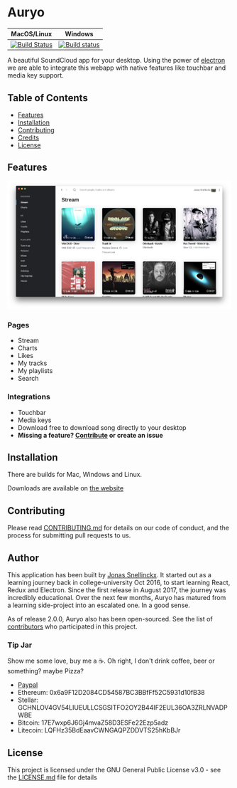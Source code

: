 # Auryo
|MacOS/Linux|Windows|
|-----------|-------|
|[![Build Status](https://travis-ci.org/Superjo149/auryo.svg?branch=master)](https://travis-ci.org/Superjo149/auryo)|[![Build status](https://ci.appveyor.com/api/projects/status/qrnwwqa9yvb26daa/branch/master?svg=true)](https://ci.appveyor.com/project/Superjo149/auryo/branch/master)|

A beautiful SoundCloud app for your desktop. Using the power of [electron](electronjs.org) we are able to integrate this webapp with native features like touchbar and media key support.

## Table of Contents
- [Features](#features)
- [Installation](#installation)
- [Contributing](#contributing)
- [Credits](#credits)
- [License](#license)

## Features
![alt text](_media/likes.png)

### Pages
- Stream
- Charts
- Likes
- My tracks
- My playlists
- Search

### Integrations
- Touchbar
- Media keys 
- Download free to download song directly to your desktop
- **Missing a feature? [Contribute](#Contribute) or create an issue**

## Installation
There are builds for Mac, Windows and Linux.

Downloads are available on [the website](http://auryo.com#downloads)

## Contributing
Please read [CONTRIBUTING.md](CONTRIBUTING.md) for details on our code of conduct, and the process for submitting pull requests to us.

## Author
This application has been built by [Jonas Snellinckx](www.linkedin.com/in/jonas-snellinckx). It started out as a learning journey back in college-university Oct 2016, to start learning React, Redux and Electron. Since the first release in August 2017, the journey was incredibly educational. Over the next few months, Auryo has matured from a learning side-project into an escalated one. In a good sense.

As of release 2.0.0, Auryo also has been open-sourced. See the list of [contributors](https://github.com/Superjo149/auryo/contributors) who participated in this project.

### Tip Jar
Show me some love, buy me a ☕️. Oh right, I don't drink coffee, beer or something? maybe Pizza?
- [Paypal](https://www.paypal.me/superjo149)
- Ethereum: 0x6a9F12D2084CD54587BC3BBfFf52C5931d10fB38
- Stellar: GCHNLOV4GV54LIUEULLCSGSITFO2OY2B44IF2EUL36OA3ZRLNVADPWBE
- Bitcoin: 17E7wxp6J6Gj4mvaZ58D3ESFe22Ezp5adz
- Litecoin: LQFHz35BdEaavCWNGAQPZDDVTS25hKbBJr

## License
This project is licensed under the GNU General Public License v3.0 - see the [LICENSE.md](LICENSE.md) file for details


